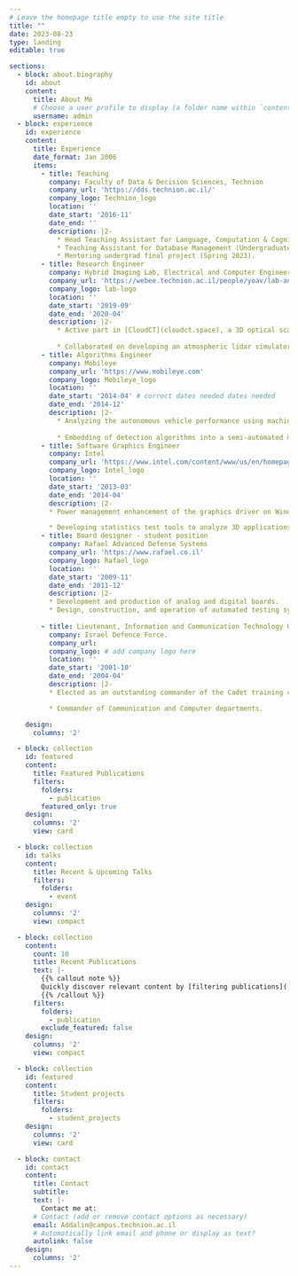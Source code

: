 ```yaml
---
# Leave the homepage title empty to use the site title
title: ""
date: 2023-08-23
type: landing
editable: true

sections:
  - block: about.biography
    id: about
    content:
      title: About Me
      # Choose a user profile to display (a folder name within `content/authors/`)
      username: admin
  - block: experience
    id: experience
    content:
      title: Experience
      date_format: Jan 2006
      items:
        - title: Teaching
          company: Faculty of Data & Decision Sciences, Technion
          company_url: 'https://dds.technion.ac.il/'
          company_logo: Technion_logo
          location: ''
          date_start: '2016-11'
          date_end: ''
          description: |2-
            * Head Teaching Assistant for Language, Computation & Cognition (Joint course; Spring 2022 and Spring 2023).
            * Teaching Assistant for Database Management (Undergraduate course; Winter 2022 and Winter 2023).
            * Mentoring undergrad final project (Spring 2023).
        - title: Research Engineer 
          company: Hybrid Imaging Lab, Electrical and Computer Engineering Faculty, Technion
          company_url: 'https://webee.technion.ac.il/people/yoav/lab-and-group/'
          company_logo: lab-logo
          location: ''
          date_start: '2019-09'
          date_end: '2020-04'
          description: |2-
            * Active part in [CloudCT](cloudct.space), a 3D optical scattering tomography space mission to probe clouds.
                        
            * Collaborated on developing an atmospheric lidar simulator & deep-learning-based calibration method.
        - title: Algorithms Engineer 
          company: Mobileye 
          company_url: 'https://www.mobileye.com'
          company_logo: Mobileye_logo 
          location: ''
          date_start: '2014-04' # correct dates needed dates needed 
          date_end: '2014-12'
          description: |2-
            * Analyzing the autonomous vehicle performance using machine learning and image processing algorithms.
            
            * Embedding of detection algorithms into a semi-automated marking system.
        - title: Software Graphics Engineer 
          company: Intel 
          company_url: 'https://www.intel.com/content/www/us/en/homepage.html'
          company_logo: Intel_logo
          location: ''
          date_start: '2013-03' 
          date_end: '2014-04'
          description: |2-
          * Power management enhancement of the graphics driver on Windows and Android platforms.

          * Developing statistics test tools to analyze 3D applications and games.
        - title: Board designer - student position
          company: Rafael Advanced Defense Systems 
          company_url: 'https://www.rafael.co.il'
          company_logo: Rafael_logo
          location: ''
          date_start: '2009-11' 
          date_end: '2011-12'
          description: |2-
          * Development and production of analog and digital boards.
          * Design, construction, and operation of automated testing systems of FPGA boards.
        
        - title: Lieutenant, Information and Communication Technology Officer.
          company: Israel Defence Force.
          company_url: 
          company_logo: # add company logo here
          location: ''
          date_start: '2001-10' 
          date_end: '2004-04'
          description: |2-
          * Elected as an outstanding commander of the Cadet training course.

          * Commander of Communication and Computer departments.

    design:
      columns: '2'

  - block: collection
    id: featured
    content:
      title: Featured Publications
      filters:
        folders:
          - publication
        featured_only: true
    design:
      columns: '2'
      view: card

  - block: collection
    id: talks
    content:
      title: Recent & Upcoming Talks
      filters:
        folders:
          - event
    design:
      columns: '2'
      view: compact

  - block: collection
    content:
      count: 10
      title: Recent Publications
      text: |-
        {{% callout note %}}
        Quickly discover relevant content by [filtering publications](./publication/).
        {{% /callout %}}
      filters:
        folders:
          - publication
        exclude_featured: false
    design:
      columns: '2'
      view: compact

  - block: collection
    id: featured
    content:
      title: Student projects
      filters:
        folders:
          - student_projects
    design:
      columns: '2'
      view: card

  - block: contact
    id: contact
    content:
      title: Contact
      subtitle:
      text: |-
        Contact me at:
      # Contact (add or remove contact options as necessary)
      email: Addalin@campus.technion.ac.il
      # Automatically link email and phone or display as text?
      autolink: false
    design:
      columns: '2'
---
```

